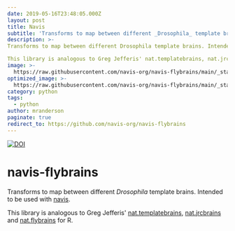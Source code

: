 ```yaml
---
date: 2019-05-16T23:48:05.000Z
layout: post
title: Navis
subtitle: 'Transforms to map between different _Drosophila_ template brains.'
description: >-
Transforms to map between different Drosophila template brains. Intended to be used with navis.

This library is analogous to Greg Jefferis' nat.templatebrains, nat.jrcbrains and nat.flybrains for R.
image: >-
  https://raw.githubusercontent.com/navis-org/navis-flybrains/main/_static/flybrains_logo.png
optimized_image: >-
  https://raw.githubusercontent.com/navis-org/navis-flybrains/main/_static/flybrains_logo.png
category: python
tags:
  - python
author: mranderson
paginate: true
redirect_to: https://github.com/navis-org/navis-flybrains
---
```

[![DOI](https://zenodo.org/badge/DOI/10.5281/zenodo.5515281.svg)](https://doi.org/10.5281/zenodo.5515281)

# navis-flybrains
Transforms to map between different _Drosophila_ template brains. Intended to be used with [navis](https://github.com/schlegelp/navis).

This library is analogous to Greg Jefferis' [nat.templatebrains](https://github.com/natverse/nat.templatebrains), [nat.jrcbrains](https://github.com/natverse/nat.jrcbrains) and [nat.flybrains](https://github.com/natverse/nat.flybrains) for R.